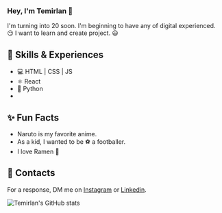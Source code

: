 ### Hey, I'm Temirlan 👋
I'm turning into 20 soon. 
I'm beginning to have any of digital experienced. 😏
I want to learn and create project. 😃

## 🎒 Skills & Experiences 
* 💻 HTML | CSS | JS
* ⚛️ React
* 🐍 Python
* 

## ✨ Fun Facts
* Naruto is my favorite anime.
* As a kid, I wanted to be ⚽ a footballer.
* I love Ramen 🍜

## 📮 Contacts
For a response, DM me on [Instagram](https://www.instagram.com/its_temirlan21/) or [Linkedin](https://www.linkedin.com/in/temirlan-assan-tech/).

![Temirlan's GitHub stats](https://github-readme-stats.vercel.app/api?username=Temirlan&show_icons=true&theme=tokyonight)
